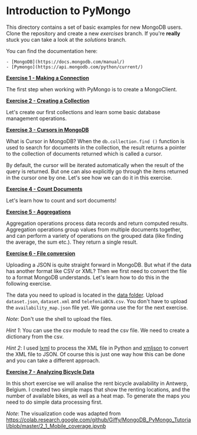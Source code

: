 # Introduction to PyMongo

This directory contains a set of basic examples for new MongoDB users.
Clone the repository and create a new *exercises* branch.
If you're **really** stuck you can take a look at the *solutions* branch.

You can find the documentation here:

    - [MongoDB](https://docs.mongodb.com/manual/)
    - [Pymongo](https://api.mongodb.com/python/current/)

[**Exercise 1 - Making a Connection**](https://github.com/Dzvezdana/introduction-to-pymongo/blob/exercises/_1_create_client.py)

The first step when working with PyMongo is to create a MongoClient.

[**Exercise 2 - Creating a Collection**](https://github.com/Dzvezdana/introduction-to-pymongo/blob/exercises/_2_create_collection.py)

Let's create our first collections and learn some basic database management operations.

[**Exercise 3 - Cursors in MongoDB**](https://github.com/Dzvezdana/introduction-to-pymongo/blob/exercises/_3_rewind_cursor.py)

What is Cursor in MongoDB? When the `db.collection.find ()` function is used to search for documents in the collection, 
the result returns a pointer to the collection of documents returned which is called a cursor.

By default, the cursor will be iterated automatically when the result of the query is returned. 
But one can also explicitly go through the items returned in the cursor one by one. 
Let's see how we can do it in this exercise.

[**Exercise 4 - Count Documents**](https://github.com/Dzvezdana/introduction-to-pymongo/blob/exercises/_4_count_documents.py)

Let's learn how to count and sort documents! 


[**Exercise 5 - Aggregations**](https://github.com/Dzvezdana/introduction-to-pymongo/blob/exercises/_6_aggregations.py)

Aggregation operations process data records and return computed results. 
Aggregation operations group values from multiple documents together, and can perform a variety of operations on the 
grouped data (like finding the average, the sum etc.). 
They return a single result.

[**Exercise 6 - File conversion**](https://github.com/Dzvezdana/introduction-to-pymongo/blob/exercises/_6_upload_files.py)

Uploading a JSON is quite straight forward in MongoDB. But what if the data has another format like CSV or XML?
Then we first need to convert the file to a format MongoDB understands.
Let's learn how to do this in the following exercise.

The data you need to upload is located in the [data folder](https://github.com/Dzvezdana/introduction-to-pymongo/tree/exercises/data). 
Upload `dataset.json`, `dataset.xml` and `telefoniaBCN.csv`. You don't have to upload the `availability_map.json` file yet. 
We gonna use the for the next exercise.

*Note*: Don't use the shell to upload the files.

*Hint 1*: You can use the csv module to read the csv file. We need to create a dictionary from the csv.

*Hint 2*: I used [lxml](https://lxml.de/) to process the XML file in Python and [xmljson](https://pypi.org/project/xmljson/)
to convert the XML file to JSON. Of course this is just one way how this can be done and you can take a different approach. 

[**Exercise 7 - Analyzing Bicycle Data**](https://github.com/Dzvezdana/introduction-to-pymongo/blob/exercises/_7_bicycle_data.py)

In this short exercise we will analise the rent bicycle availability in Antwerp, Belgium. I created two simple maps
that show the renting locations, and the number of available bikes, as well as a heat map. To generate the maps
you need to do simple data processing first.

*Note*: The visualization code was adapted from https://colab.research.google.com/github/Giffy/MongoDB_PyMongo_Tutorial/blob/master/2_1_Mobile_coverage.ipynb
